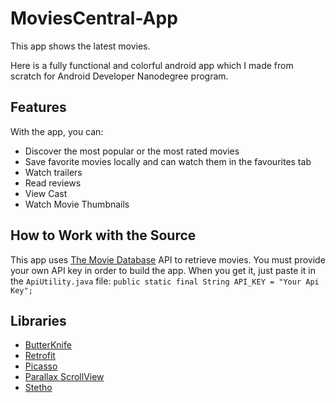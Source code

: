 # MoviesCentral-App
This app shows the latest movies.

Here is a fully functional and colorful android app which I made from scratch for Android Developer Nanodegree program.

## Features

With the app, you can:
* Discover the most popular or the most rated movies
* Save favorite movies locally and can watch them in the favourites tab
* Watch trailers
* Read reviews
* View Cast
* Watch Movie Thumbnails

## How to Work with the Source

This app uses [The Movie Database](https://www.themoviedb.org/documentation/api) API to retrieve movies.
You must provide your own API key in order to build the app. When you get it, just paste it in the `ApiUtility.java` file:
    ```
    public static final String API_KEY = "Your Api Key";
    ```

## Libraries

* [ButterKnife](https://github.com/JakeWharton/butterknife)
* [Retrofit](https://github.com/square/retrofit)
* [Picasso](https://github.com/square/picasso)
* [Parallax ScrollView](com.nirhart.parallaxscroll.views.ParallaxScrollView)
* [Stetho](https://github.com/facebook/stetho)


[1]: ../master/art/nanodegree-logo.png
[2]: https://www.udacity.com/course/android-developer-nanodegree--nd801

